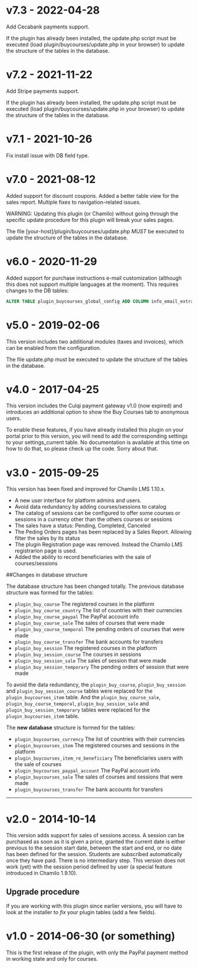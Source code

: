 v7.3 - 2022-04-28
====
Add Cecabank payments support.

If the plugin has already been installed, the update.php script must be executed (load plugin/buycourses/update.php in your browser) to update the structure of the tables in the database.

v7.2 - 2021-11-22
====
Add Stripe payments support.

If the plugin has already been installed, the update.php script must be executed (load plugin/buycourses/update.php in your browser) to update the structure of the tables in the database.

v7.1 - 2021-10-26
====
Fix install issue with DB field type.

v7.0 - 2021-08-12
====
Added support for discount coupons.
Added a better table view for the sales report.
Multiple fixes to navigation-related issues.

WARNING: Updating this plugin (or Chamilo) without going through the specific update procedure for this plugin will break your sales pages.

The file [your-host]/plugin/buycourses/update.php *MUST* be executed to update the structure of the tables
in the database.

v6.0 - 2020-11-29
====
Added support for purchase instructions e-mail customization (although this 
does not support multiple languages at the moment).
This requires changes to the DB tables:
```sql
ALTER TABLE plugin_buycourses_global_config ADD COLUMN info_email_extra TEXT;
```

v5.0 - 2019-02-06
====

This version includes two additional modules (taxes and invoices), 
which can be enabled from the configuration.

The file update.php must be executed to update the structure of the tables
 in the database.
 

v4.0 - 2017-04-25
====

This version includes the Culqi payment gateway v1.0 (now expired) and introduces
an additional option to show the Buy Courses tab to anonymous users.

To enable these features, if you have already installed this plugin on your
portal prior to this version, you will need to add the corresponding settings
to your settings_current table. No documentation is available at this time on
how to do that, so please check up the code. Sorry about that. 


v3.0 - 2015-09-25
====

This version has been fixed and improved for Chamilo LMS 1.10.x.

- A new user interface for platform admins and users.
- Avoid data redundancy by adding courses/sessions to catalog
- The catalog of sessions can be configured to offer some courses or sessions
in a currency other than the others courses or sessions
- The sales have a status: Pending, Completed, Canceled
- The Peding Orders pages has been replaced by a Sales Report.
Allowing filter the sales by its status
- The plugin Registration page was removed. Instead the Chamilo LMS
registrarion page is used.
- Added the ability to record beneficiaries with the sale of courses/sessions

##Changes in database structure

The database structure has been changed totally. The previous database
structure was formed for the tables:

- `plugin_buy_course` The registered courses in the platform
- `plugin_buy_course_country` The list of countries with their currencies
- `plugin_buy_course_paypal` The PayPal account info
- `plugin_buy_course_sale` The sales of courses that were made
- `plugin_buy_course_temporal` The pending orders of courses that were made
- `plugin_buy_course_transfer` The bank accounts for transfers
- `plugin_buy_session` The registered courses in the platform
- `plugin_buy_session_course` The courses in sessions
- `plugin_buy_session_sale` The sales of session that were made
- `plugin_buy_session_temporary` The pending orders of session that were made

To avoid the data redundancy, the `plugin_buy_course`, `plugin_buy_session`
and `plugin_buy_session_course` tables were replaced for the
`plugin_buycourses_item` table. And the `plugin_buy_course_sale`,
`plugin_buy_course_temporal`, `plugin_buy_session_sale` and
`plugin_buy_session_temporary` tables were replaced for the
 `plugin_buycourses_item` table.

The __new database__ structure is formed for the tables:

- `plugin_buycourses_currency` The list of countries with their currencies
- `plugin_buycourses_item` The registered courses and sessions in the platform
- `plugin_buycourses_item_re_beneficiary` The beneficiaries users with the sale of courses
- `plugin_buycourses_paypal_account` The PayPal account info
- `plugin_buycourses_sale` The sales of courses and sessions that were made
- `plugin_buycourses_transfer` The bank accounts for transfers

---

v2.0 - 2014-10-14
=================
This version adds support for sales of sessions access.
A session can be purchased as soon as it is given a price, granted the current
date is either previous to the session start date, between the start and end,
or no date has been defined for the session.
Students are subscribed automatically once they have paid. There is no 
intermediary step.
This version does not work (yet) with the session period defined by user
(a special feature introduced in Chamilo 1.9.10).

Upgrade procedure
-----------------
If you are working with this plugin since earlier versions, you will have to
look at the installer to *fix* your plugin tables (add a few fields).

v1.0 - 2014-06-30 (or something)
=================
This is the first release of the plugin, with only the PayPal payment method
in working state and only for courses.
